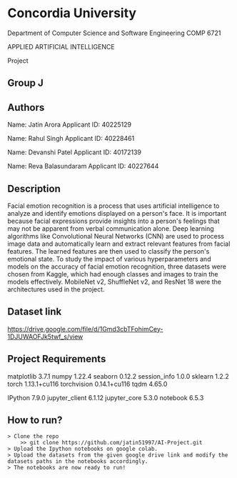 # Concordia University

Department of Computer Science and Software Engineering COMP 6721

APPLIED ARTIFICIAL INTELLIGENCE

Project

## Group J

## Authors

Name: Jatin Arora 
Applicant ID: 40225129

Name: Rahul Singh 
Applicant ID: 40228461

Name: Devanshi Patel 
Applicant ID: 40172139

Name: Reva Balasundaram 
Applicant ID: 40227644

## Description
Facial emotion recognition is a process that uses artificial intelligence to analyze and identify emotions displayed on a person's face. It is important because facial expressions provide insights into a person's feelings that may not be apparent from verbal communication alone. Deep learning algorithms like Convolutional Neural Networks (CNN) are used to process image data and automatically learn and extract relevant features from facial features. The learned features are then used to classify the person's emotional state. To study the impact of various hyperparameters and models on the accuracy of facial emotion recognition, three datasets were chosen from Kaggle, which had enough classes and images to train the models effectively. MobileNet v2, ShuffleNet v2, and ResNet 18 were the architectures used in the project.

## Dataset link

https://drive.google.com/file/d/1Gmd3cbTFohimCey-1DJUWAOFJk5twf_s/view

## Project Requirements
matplotlib          3.7.1
numpy               1.22.4
seaborn             0.12.2
session_info        1.0.0
sklearn             1.2.2
torch               1.13.1+cu116
torchvision         0.14.1+cu116
tqdm                4.65.0

IPython             7.9.0
jupyter_client      6.1.12
jupyter_core        5.3.0
notebook            6.5.3

## How to run? 
```
> Clone the repo
    >> git clone https://github.com/jatin51997/AI-Project.git
> Upload the Ipython notebooks on google colab.
> Upload the datasets from the given google drive link and modify the datasets paths in the notebooks accordingly.
> The notebooks are now ready to run!
```
